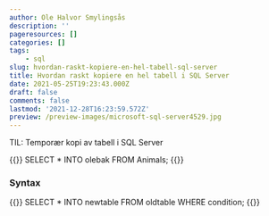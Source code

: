 ```yaml
---
author: Ole Halvor Smylingsås
description: ''
pageresources: []
categories: []
tags:
    - sql
slug: hvordan-raskt-kopiere-en-hel-tabell-sql-server
title: Hvordan raskt kopiere en hel tabell i SQL Server
date: 2021-05-25T19:23:43.000Z
draft: false
comments: false
lastmod: '2021-12-28T16:23:59.572Z'
preview: /preview-images/microsoft-sql-server4529.jpg
---
```


TIL: Temporær kopi av tabell i SQL Server
<!--more-->
{{<highlight sql>}}
SELECT * INTO olebak
FROM Animals;
{{</highlight>}}

### Syntax
{{<highlight sql>}}
SELECT *
INTO newtable
FROM oldtable
WHERE condition;
{{</highlight>}}
